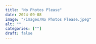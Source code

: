 ```yaml
---
title: "No Photos Please"
date: 2024-09-08
image: "/images/No Photos Please.jpeg"
alt: ""
categories: [""]
draft: false
---
```


